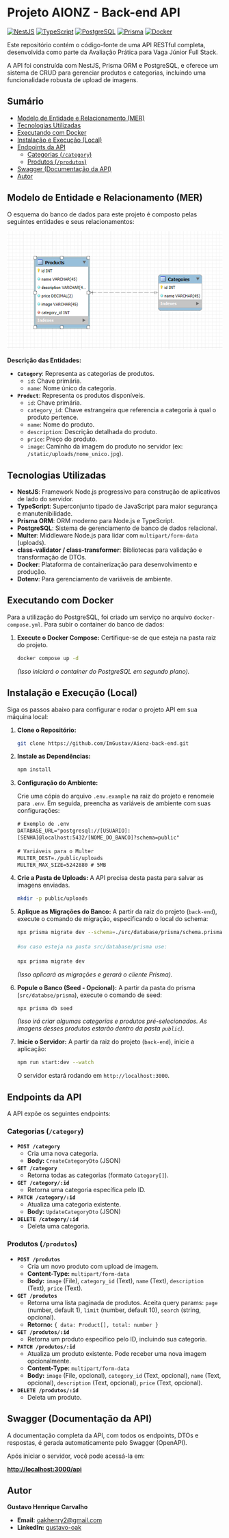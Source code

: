 # Projeto AIONZ - Back-end API
[![NestJS](https://img.shields.io/badge/NestJS-E0234E?style=for-the-badge&logo=nestjs&logoColor=white)](https://nestjs.com/)
[![TypeScript](https://img.shields.io/badge/TypeScript-007ACC?style=for-the-badge&logo=typescript&logoColor=white)](https://www.typescriptlang.org/)
[![PostgreSQL](https://img.shields.io/badge/PostgreSQL-316192?style=for-the-badge&logo=postgresql&logoColor=white)](https://www.postgresql.org/)
[![Prisma](https://img.shields.io/badge/Prisma-3982CE?style=for-the-badge&logo=Prisma&logoColor=white)](https://www.prisma.io/)
[![Docker](https://img.shields.io/badge/Docker-2CA5E0?style=for-the-badge&logo=docker&logoColor=white)](https://www.docker.com/)


Este repositório contém o código-fonte de uma API RESTful completa, desenvolvida como parte da Avaliação Prática para Vaga Júnior Full Stack.

A API foi construída com NestJS, Prisma ORM e PostgreSQL, e oferece um sistema de CRUD para gerenciar produtos e categorias, incluindo uma funcionalidade robusta de upload de imagens.

## Sumário

* [Modelo de Entidade e Relacionamento (MER)](#modelo-de-entidade-e-relacionamento-mer)
* [Tecnologias Utilizadas](#tecnologias-utilizadas)
* [Executando com Docker](#executando-com-docker)
* [Instalação e Execução (Local)](#instalação-e-execução-local)
* [Endpoints da API](#endpoints-da-api)
    * [Categorias (`/category`)](#categorias-category)
    * [Produtos (`/produtos`)](#produtos-produtos)
* [Swagger (Documentação da API)](#swagger-documentação-da-api)
* [Autor](#autor)

## Modelo de Entidade e Relacionamento (MER)

O esquema do banco de dados para este projeto é composto pelas seguintes entidades e seus relacionamentos:

![Modelo de Entidade e Relacionamento do Banco de Dados](./public/MER.jpg)

**Descrição das Entidades:**

* **`Category`**: Representa as categorias de produtos.
    * `id`: Chave primária.
    * `name`: Nome único da categoria.
* **`Product`**: Representa os produtos disponíveis.
    * `id`: Chave primária.
    * `category_id`: Chave estrangeira que referencia a categoria à qual o produto pertence.
    * `name`: Nome do produto.
    * `description`: Descrição detalhada do produto.
    * `price`: Preço do produto.
    * `image`: Caminho da imagem do produto no servidor (ex: `/static/uploads/nome_unico.jpg`).

## Tecnologias Utilizadas

* **NestJS**: Framework Node.js progressivo para construção de aplicativos de lado do servidor.
* **TypeScript**: Superconjunto tipado de JavaScript para maior segurança e manutenibilidade.
* **Prisma ORM**: ORM moderno para Node.js e TypeScript.
* **PostgreSQL**: Sistema de gerenciamento de banco de dados relacional.
* **Multer**: Middleware Node.js para lidar com `multipart/form-data` (uploads).
* **class-validator / class-transformer**: Bibliotecas para validação e transformação de DTOs.
* **Docker**: Plataforma de containerização para desenvolvimento e produção.
* **Dotenv**: Para gerenciamento de variáveis de ambiente.

## Executando com Docker

Para a utilização do PostgreSQL, foi criado um serviço no arquivo `docker-compose.yml`. Para subir o container do banco de dados:

1.  **Execute o Docker Compose:**
    Certifique-se de que esteja na pasta raiz do projeto.
    ```bash
    docker compose up -d
    ```
    *(Isso iniciará o container do PostgreSQL em segundo plano).*

## Instalação e Execução (Local)

Siga os passos abaixo para configurar e rodar o projeto API em sua máquina local:

1.  **Clone o Repositório:**
    ```bash
    git clone https://github.com/ImGustav/Aionz-back-end.git
    ```

2.  **Instale as Dependências:**
    ```bash
    npm install
    ```

3.  **Configuração do Ambiente:**

    Crie uma cópia do arquivo `.env.example` na raiz do projeto e renomeie para `.env`. Em seguida, preencha as variáveis de ambiente com suas configurações:

    ```env
    # Exemplo de .env
    DATABASE_URL="postgresql://[USUARIO]:[SENHA]@localhost:5432/[NOME_DO_BANCO]?schema=public"

    # Variáveis para o Multer
    MULTER_DEST=./public/uploads
    MULTER_MAX_SIZE=5242880 # 5MB
    ```

4.  **Crie a Pasta de Uploads:**
    A API precisa desta pasta para salvar as imagens enviadas.
    ```bash
    mkdir -p public/uploads
    ```

5.  **Aplique as Migrações do Banco:**
    A partir da raiz do projeto (`back-end`), execute o comando de migração, especificando o local do schema:
    ```bash
    npx prisma migrate dev --schema=./src/database/prisma/schema.prisma

    #ou caso esteja na pasta src/database/prisma use:

    npx prisma migrate dev
    ```
    *(Isso aplicará as migrações e gerará o cliente Prisma).*

6.  **Popule o Banco (Seed - Opcional):**
    A partir da pasta do prisma (`src/databse/prisma`), execute o comando de seed:
    ```bash
    npx prisma db seed 
    ```
    *(Isso irá criar algumas categorias e produtos pré-selecionados. As imagens desses produtos estarão dentro da pasta `public`).*

7.  **Inicie o Servidor:**
    A partir da raiz do projeto (`back-end`), inicie a aplicação:
    ```bash
    npm run start:dev --watch
    ```
    O servidor estará rodando em `http://localhost:3000`.

## Endpoints da API

A API expõe os seguintes endpoints:

### Categorias (`/category`)

* **`POST /category`**
    * Cria uma nova categoria.
    * **Body:** `CreateCategoryDto` (JSON)
* **`GET /category`**
    * Retorna todas as categorias (formato `Category[]`).
* **`GET /category/:id`**
    * Retorna uma categoria específica pelo ID.
* **`PATCH /category/:id`**
    * Atualiza uma categoria existente.
    * **Body:** `UpdateCategoryDto` (JSON)
* **`DELETE /category/:id`**
    * Deleta uma categoria.

### Produtos (`/produtos`)

* **`POST /produtos`**
    * Cria um novo produto com upload de imagem.
    * **Content-Type:** `multipart/form-data`
    * **Body:** `image` (File), `category_id` (Text), `name` (Text), `description` (Text), `price` (Text).
* **`GET /produtos`**
    * Retorna uma lista paginada de produtos. Aceita query params: `page` (number, default 1), `limit` (number, default 10), `search` (string, opcional).
    * **Retorno:** `{ data: Product[], total: number }`
* **`GET /produtos/:id`**
    * Retorna um produto específico pelo ID, incluindo sua categoria.
* **`PATCH /produtos/:id`**
    * Atualiza um produto existente. Pode receber uma nova imagem opcionalmente.
    * **Content-Type:** `multipart/form-data`
    * **Body:** `image` (File, opcional), `category_id` (Text, opcional), `name` (Text, opcional), `description` (Text, opcional), `price` (Text, opcional).
* **`DELETE /produtos/:id`**
    * Deleta um produto.

## Swagger (Documentação da API)

A documentação completa da API, com todos os endpoints, DTOs e respostas, é gerada automaticamente pelo Swagger (OpenAPI).

Após iniciar o servidor, você pode acessá-la em:

**[http://localhost:3000/api](http://localhost:3000/api)**

## Autor

**Gustavo Henrique Carvalho**

* **Email:** [oakhenry2@gmail.com](mailto:oakhenry2@gmail.com)
* **LinkedIn:** [gustavo-oak](https://www.linkedin.com/in/gustavo-oak/)